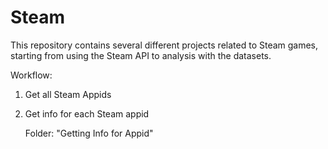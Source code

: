 # Steam
This repository contains several different projects related to Steam games, starting from using the Steam API to analysis with the datasets.



Workflow:


1. Get all Steam Appids



2. Get info for each Steam appid

    Folder: "Getting Info for Appid"
